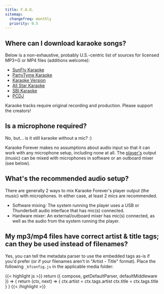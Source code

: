 ```yaml
---
title: F.A.Q.
sitemap:
  changefreq: monthly
  priority: 0.5
---
```


## Where can I download karaoke songs?

Below is a non-exhaustive, probably U.S.-centric list of sources for licensed MP3+G or MP4 files (additions welcome):

- [SunFly Karaoke](https://www.sunflykaraoke.com)
- [PartyTyme Karaoke](https://www.partytyme.net)
- [Karaoke Version](https://www.karaoke-version.com)
- [All Star Karaoke](https://www.allstardl.com)
- [SBI Karaoke](https://downloads.sbikaraoke.com)
- [PCDJ](https://www.pcdj.com/hd-mp4-karaoke-download-packs/)

Karaoke tracks require original recording and production. Please support the creators!

## Is a microphone required?

No, but... is it still karaoke without a mic? :)

Karaoke Forever makes no assumptions about audio input so that it can work with any microphone setup, including none at all. The <a href='{{< ref "docs/index.md#player" >}}'>player's</a> output (music) can be mixed with microphones in software or an outboard mixer (see below).

## What's the recommended audio setup?

There are generally 2 ways to mix Karaoke Forever's player output (the music) with microphones. In either case, at least 2 mics are recommended.

  - Software mixing: The system running the player uses a USB or Thunderbolt audio interface that has mic(s) connected.
  - Hardware mixer: An external/outboard mixer has mic(s) connected, as well as the audio from the system running the player.

## My mp3/mp4 files have correct artist & title tags; can they be used instead of filenames?

Yes, you can tell the metadata parser to use the embedded tags as-is if you'd prefer (or if your filenames aren't in "Artist - Title" format). Place the following `_kfconfig.js` in the applicable media folder:

{{< highlight js >}}
return ({ compose, getDefaultParser, defaultMiddleware }) => {
  return (ctx, next) => {
    ctx.artist = ctx.tags.artist
    ctx.title = ctx.tags.title
  }
}
{{< /highlight >}}
